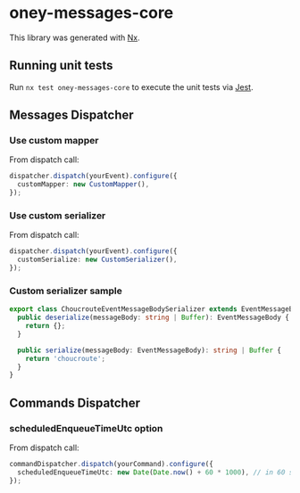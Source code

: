 # oney-messages-core

This library was generated with [Nx](https://nx.dev).

## Running unit tests

Run `nx test oney-messages-core` to execute the unit tests via [Jest](https://jestjs.io).


## Messages Dispatcher

### Use custom mapper

From dispatch call:
```typescript
dispatcher.dispatch(yourEvent).configure({
  customMapper: new CustomMapper(),
});
```

### Use custom serializer

From dispatch call:
```typescript
dispatcher.dispatch(yourEvent).configure({
  customSerialize: new CustomSerializer(),
});
```


### Custom serializer sample

```typescript
export class ChoucrouteEventMessageBodySerializer extends EventMessageBodySerializer {
  public deserialize(messageBody: string | Buffer): EventMessageBody {
    return {};
  }

  public serialize(messageBody: EventMessageBody): string | Buffer {
    return 'choucroute';
  }
}
```


## Commands Dispatcher

### scheduledEnqueueTimeUtc option

From dispatch call:
```typescript
commandDispatcher.dispatch(yourCommand).configure({
  scheduledEnqueueTimeUtc: new Date(Date.now() + 60 * 1000), // in 60 sec
});
```
